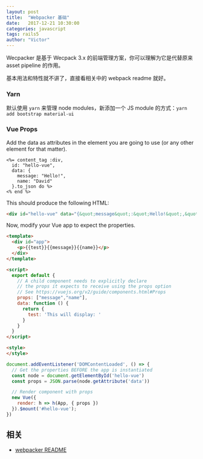 ```yaml
---
layout: post
title:  "Webpacker 基础"
date:   2017-12-21 10:30:00
categories: javascript
tags: rails5
author: "Victor"
---
```


Wecpacker 是基于 Wecpack 3.x 的前端管理方案，你可以理解为它是代替原来 asset pipeline 的作用。

基本用法和特性就不讲了，直接看相关中的 webpack readme 就好。

### Yarn

默认使用 `yarn` 来管理 node modules，新添加一个 JS module 的方式：`yarn add bootstrap material-ui`

### Vue Props

Add the data as attributes in the element you are going to use (or any other element for that matter).

```
<%= content_tag :div,
  id: "hello-vue",
  data: {
    message: "Hello!",
    name: "David"
  }.to_json do %>
<% end %>
```

This should produce the following HTML:

```HTML
<div id="hello-vue" data="{&quot;message&quot;:&quot;Hello!&quot;,&quot;name&quot;:&quot;David&quot;}"></div>
```

Now, modify your Vue app to expect the properties.

```html
<template>
  <div id="app">
    <p>{{test}}{{message}}{{name}}</p>
  </div>
</template>

<script>
  export default {
    // A child component needs to explicitly declare
    // the props it expects to receive using the props option
    // See https://vuejs.org/v2/guide/components.html#Props
    props: ["message","name"],
    data: function () {
      return {
        test: 'This will display: '
      }
    }
  }
</script>

<style>
</style>
```

```javascript
document.addEventListener('DOMContentLoaded', () => {
  // Get the properties BEFORE the app is instantiated
  const node = document.getElementById('hello-vue')
  const props = JSON.parse(node.getAttribute('data'))

  // Render component with props
  new Vue({
    render: h => h(App, { props })
  }).$mount('#hello-vue');
})
```

## 相关

* [webpacker README](https://github.com/rails/webpacker)
